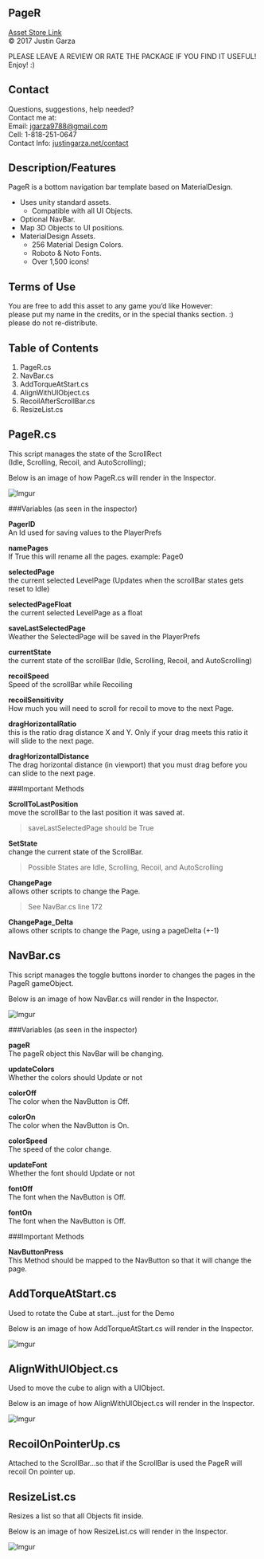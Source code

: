 PageR
-------------------------------------
[Asset Store Link](http://u3d.as/EMR)  
© 2017 Justin Garza

PLEASE LEAVE A REVIEW OR RATE THE PACKAGE IF YOU FIND IT USEFUL!
Enjoy! :)

Contact  
-------------------------------------
Questions, suggestions, help needed?  
Contact me at:  
Email: jgarza9788@gmail.com  
Cell: 1-818-251-0647  
Contact Info: [justingarza.net/contact](http://justingarza.net/contact/)
  
Description/Features
-------------------------------------
PageR is a bottom navigation bar template based on MaterialDesign.* Uses unity standard assets.
	* Compatible with all UI Objects.
* Optional NavBar.
* Map 3D Objects to UI positions. 
* MaterialDesign Assets.
	* 256 Material Design Colors.
	* Roboto & Noto Fonts.	* Over 1,500 icons!
Terms of Use
-------------------------------------
You are free to add this asset to any game you’d like
However:  
please put my name in the credits, or in the special thanks section. :)  
please do not re-distribute.  

Table of Contents 
-------------------------------------
1. PageR.cs 
2. NavBar.cs
3. AddTorqueAtStart.cs
4. AlignWithUIObject.cs
5. RecoilAfterScrollBar.cs
6. ResizeList.cs 	   


PageR.cs
-------------------------------------
This script manages the state of the ScrollRect  
(Idle, Scrolling, Recoil, and AutoScrolling);

Below is an image of how PageR.cs will render in the Inspector.  

![Imgur](http://i.imgur.com/nXyESiB.png)

###Variables   (as seen in the inspector)  
  
**PagerID**   
An Id used for saving values to the PlayerPrefs  

**namePages**  
If True this will rename all the pages. example: Page0  

**selectedPage**  
the current selected LevelPage (Updates when the scrollBar states gets reset to Idle)  

**selectedPageFloat**  
the current selected LevelPage as a float  

**saveLastSelectedPage**  
Weather the SelectedPage will be saved in the PlayerPrefs  

**currentState**  
the current state of the scrollBar (Idle, Scrolling, Recoil, and AutoScrolling)  

**recoilSpeed**  
Speed of the scrollBar while Recoiling  

**recoilSensitivity**  
How much you will need to scroll for recoil to move to the next Page.  

**dragHorizontalRatio**  
this is the ratio drag distance X and Y. Only if your drag meets this ratio it will slide to the next page.

**dragHorizontalDistance**  
The drag horizontal distance (in viewport) that you must drag before you can slide to the next page.  
  
  
###Important Methods

**ScrollToLastPosition**  
move the scrollBar to the last position it was saved at.
>saveLastSelectedPage should be True 

**SetState**  
change the current state of the ScrollBar.
>Possible States are Idle, Scrolling, Recoil, and AutoScrolling

**ChangePage**  
allows other scripts to change the Page.  
>See NavBar.cs line 172

**ChangePage_Delta**  
allows other scripts to change the Page, using a pageDelta (+-1) 


NavBar.cs 
-------------------------------------
This script manages the toggle buttons inorder to changes the pages in the PageR gameObject.

Below is an image of how NavBar.cs will render in the Inspector.  

![Imgur](http://i.imgur.com/YUO5eTi.png)

###Variables   (as seen in the inspector)

**pageR**    
The pageR object this NavBar will be changing.

**updateColors**  
Whether the colors should Update or not

**colorOff**  
The color when the NavButton is Off.

**colorOn**  
The color when the NavButton is On.

**colorSpeed**  
The speed of the color change.

**updateFont**  
Whether the font should Update or not

**fontOff**  
The font when the NavButton is Off.

**fontOn**  
The font when the NavButton is Off.


###Important Methods

**NavButtonPress**  
This Method should be mapped to the NavButton so that it will change the page.



AddTorqueAtStart.cs
-------------------------------------
Used to rotate the Cube at start...just for the Demo

Below is an image of how AddTorqueAtStart.cs will render in the Inspector. 

![Imgur](http://i.imgur.com/UNe8mw4.png)

AlignWithUIObject.cs
-------------------------------------
Used to move the cube to align with a UIObject.

Below is an image of how AlignWithUIObject.cs will render in the Inspector. 

![Imgur](http://i.imgur.com/FE5Pyg0.png)

RecoilOnPointerUp.cs
-------------------------------------
Attached to the ScrollBar...so that if the ScrollBar is used the PageR will recoil On pointer up.

ResizeList.cs
-------------------------------------
Resizes a list so that all Objects fit inside.

Below is an image of how ResizeList.cs will render in the Inspector.

![Imgur](http://i.imgur.com/mcd9ozp.png)
